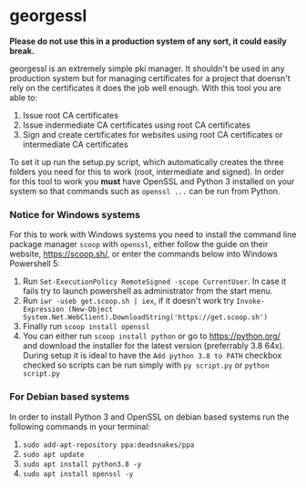 # georgessl

**Please do not use this in a production system of any sort, it could easily break.**

georgessl is an extremely simple pki manager. It shouldn't be used in any production system but for managing certificates for a project that doensn't rely on the certificates it does the job well enough. With this tool you are able to:
1. Issue root CA certificates
2. Issue indermediate CA certificates using root CA certificates
3. Sign and create certificates for websites using root CA certificates or intermediate CA certificates

To set it up run the setup.py script, which automatically creates the three folders you need for this to work (root, intermediate and signed). In order for this tool to work you **must** have OpenSSL and Python 3 installed on your system so that commands such as `openssl ...` can be run from Python.

### Notice for Windows systems

For this to work with Windows systems you need to install the command line package manager `scoop` with `openssl`, either follow the guide on their website, https://scoop.sh/, or enter the commands below into Windows Powershell 5:
1. Run `Set-ExecutionPolicy RemoteSigned -scope CurrentUser`. In case it fails try to launch powershell as administrator from the start menu.
2. Run `iwr -useb get.scoop.sh | iex`, if it doesn't work try `Invoke-Expression (New-Object System.Net.WebClient).DownloadString('https://get.scoop.sh')`
3. Finally run `scoop install openssl`
4. You can either run `scoop install python` or go to https://python.org/ and download the installer for the latest version (preferrably 3.8 64x). During setup it is ideal to have the `Add python 3.8 to PATH` checkbox checked so scripts can be run simply with `py script.py` or `python script.py` 

### For Debian based systems

In order to install Python 3 and OpenSSL on debian based systems run the following commands in your terminal:
1. `sudo add-apt-repository ppa:deadsnakes/ppa`
2. `sudo apt update`
3. `sudo apt install python3.8 -y`
4. `sudo apt install openssl -y`
